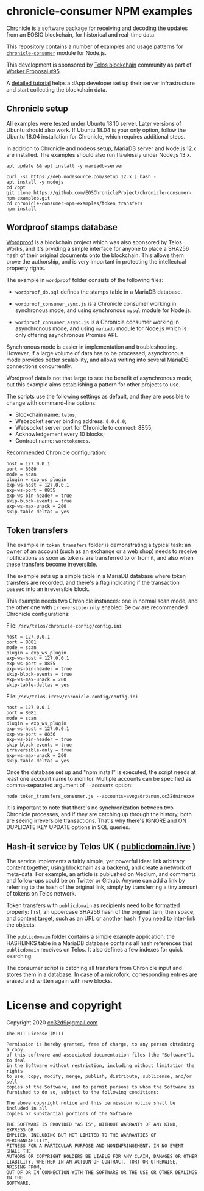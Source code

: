 # chronicle-consumer NPM examples

[Chronicle](https://github.com/EOSChronicleProject/eos-chronicle) is a
software package for receiving and decoding the updates from an EOSIO
blockchain, for historical and real-time data.

This repository contains a number of examples and usage patterns for
[`chronicle-consumer`](https://www.npmjs.com/package/chronicle-consumer)
module for Node.js.

This development is sponsored by [Telos
blockchain](https://www.telos.net/) community as part of [Worker
Proposal #95](https://chainspector.io/governance/worker-proposals/95).

A [detailed
tutorial](https://github.com/EOSChronicleProject/chronicle-tutorial)
helps a dApp developer set up their server infrastructure and start
collecting the blockchain data.


## Chronicle setup

All examples were tested under Ubuntu 18.10 server. Later versions of
Ubuntu should also work. If Ubuntu 18.04 is your only option, follow
the Ubuntu 18.04 installation for Chronicle, which requires additional
steps.

In addition to Chronicle and nodeos setup, MariaDB server and Node.js
12.x are installed. The examples should also run flawlessly under
Node.js 13.x.

```
apt update && apt install -y mariadb-server

curl -sL https://deb.nodesource.com/setup_12.x | bash -
apt install -y nodejs
cd /opt
git clone https://github.com/EOSChronicleProject/chronicle-consumer-npm-examples.git
cd chronicle-consumer-npm-examples/token_transfers
npm install
```


## Wordproof stamps database

[Wordproof](https://wordproof.io/) is a blockchain project which was
also sponsored by Telos Works, and it's prviding a simple interface
for anyone to place a SHA256 hash of their original documents onto the
blockchain. This allows them prove the authorship, and is very
important in protecting the intellectual property rights.

The example in `wordproof` folder consists of the following files:

* `wordproof_db.sql` defines the stamps table in a MariaDB database.

* `wordproof_consumer_sync.js` is a Chronicle consumer working in
  synchronous mode, and using synchronous `mysql` module for Node.js.

* `wordproof_consumer_async.js` is a Chronicle consumer working in
  asynchronous mode, and using `mariadb` module for Node.js which is
  only offering asynchronous Promise API.

Synchronous mode is easier in implementation and
troubleshooting. However, if a large volume of data has to be
processed, asynchronous mode provides better scalability, and allows
writing into several MariaDB connections concurrently.

Wordproof data is not that large to see the benefit of asynchronous
mode, but this example aims establishing a pattern for other projects
to use.

The scripts use the following settings as default, and they are
possible to change with command-line options:

* Blockchain name: `telos`;
* Websocket server binding address: `0.0.0.0`;
* Websocket server port for Chronicle to connect: 8855;
* Acknowledgement every 10 blocks;
* Contract name: `wordtokeneos`.


Recommended Chronicle configuration:

```
host = 127.0.0.1
port = 8080
mode = scan
plugin = exp_ws_plugin
exp-ws-host = 127.0.0.1
exp-ws-port = 8855
exp-ws-bin-header = true
skip-block-events = true
exp-ws-max-unack = 200
skip-table-deltas = yes
```


## Token transfers

The example in `token_transfers` folder is demonstrating a typical
task: an owner of an account (such as an exchange or a web shop) needs
to receive notifications as soon as tokens are transferred to or from
it, and also when these transfers become irreversible.

The example sets up a simple table in a MariaDB database where token
transfers are recorded, and there's a flag indicating if the
transaction passed into an irreversible block.

This example needs two Chronicle instances: one in normal scan mode,
and the other one with `irreversible-inly` enabled. Below are
recommended Chronicle configurations:


File: `/srv/telos/chronicle-config/config.ini`

```
host = 127.0.0.1
port = 8081
mode = scan
plugin = exp_ws_plugin
exp-ws-host = 127.0.0.1
exp-ws-port = 8855
exp-ws-bin-header = true
skip-block-events = true
exp-ws-max-unack = 200
skip-table-deltas = yes

```

File: `/srv/telos-irrev/chronicle-config/config.ini`

```
host = 127.0.0.1
port = 8081
mode = scan
plugin = exp_ws_plugin
exp-ws-host = 127.0.0.1
exp-ws-port = 8856
exp-ws-bin-header = true
skip-block-events = true
irreversible-only = true
exp-ws-max-unack = 200
skip-table-deltas = yes
```

Once the database set up and "npm install" is executed, the script needs at least one account name to monitor. Multiple accounts can be specified as comma-separated argument of `--accounts` option:

```
node token_transfers_consumer.js --accounts=avogadrosnum,cc32dninexxx
```

It is important to note that there's no synchronization between two
Chronicle processes, and if they are catching up through the history,
both are seeing irreversible transactions. That's why there's IGNORE
and ON DUPLICATE KEY UPDATE options in SQL queries.



## Hash-it service by Telos UK ( [publicdomain.live](https://www.publicdomain.live/) )

The service implements a fairly simple, yet powerful idea: link
arbitrary content together, using blockchain as a backend, and create
a network of meta-data. For example, an article is publushed on
Medium, and comments and follow-ups could be on Twitter or
Github. Anyone can add a link by referring to the hash of the original
link, simply by transferring a tiny amount of tokens on Telos network.

Token transfers with `publicdomain` as recipients need to be formatted
properly: first, an uppercase SHA256 hash of the original item, then
space, and content target, such as an URL or another hash if you need
to inter-link the objects.

The `publicdomain` folder contains a simple example application: the
HASHLINKS table in a MariaDB database contains all hash references
that `publicdomain` receives on Telos. It also defines a few indexes
for quick searching.

The consumer script is catching all transfers from Chronicle input and
stores them in a database. In case of a microfork, corresponding
entries are erased and written again with new blocks.










# License and copyright

Copyright 2020 cc32d9@gmail.com

```
The MIT License (MIT)

Permission is hereby granted, free of charge, to any person obtaining a copy
of this software and associated documentation files (the "Software"), to deal
in the Software without restriction, including without limitation the rights
to use, copy, modify, merge, publish, distribute, sublicense, and/or sell
copies of the Software, and to permit persons to whom the Software is
furnished to do so, subject to the following conditions:

The above copyright notice and this permission notice shall be included in all
copies or substantial portions of the Software.

THE SOFTWARE IS PROVIDED "AS IS", WITHOUT WARRANTY OF ANY KIND, EXPRESS OR
IMPLIED, INCLUDING BUT NOT LIMITED TO THE WARRANTIES OF MERCHANTABILITY,
FITNESS FOR A PARTICULAR PURPOSE AND NONINFRINGEMENT. IN NO EVENT SHALL THE
AUTHORS OR COPYRIGHT HOLDERS BE LIABLE FOR ANY CLAIM, DAMAGES OR OTHER
LIABILITY, WHETHER IN AN ACTION OF CONTRACT, TORT OR OTHERWISE, ARISING FROM,
OUT OF OR IN CONNECTION WITH THE SOFTWARE OR THE USE OR OTHER DEALINGS IN THE
SOFTWARE.
```



















